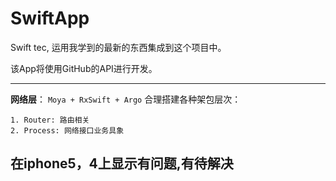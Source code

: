# SwiftApp
Swift  tec, 运用我学到的最新的东西集成到这个项目中。

该App将使用GitHub的API进行开发。

--------------

**网络层**： `Moya + RxSwift + Argo` 合理搭建各种架包层次： 

    1. Router: 路由相关
    2. Process: 网络接口业务具象


## 在iphone5，4上显示有问题,有待解决